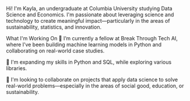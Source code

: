 Hi! I'm Kayla, an undergraduate at Columbia University studying Data Science and Economics. I'm passionate about leveraging science and technology to create meaningful impact—particularly in the areas of sustainability, statistics, and innovation. 

What I'm Working On
🔭 I’m currently a fellow at Break Through Tech AI, where I’ve been building machine learning models in Python and collaborating on real-world case studies.

🌱 I'm expanding my skills in Python and SQL, while exploring various libraries.

👯 I'm looking to collaborate on projects that apply data science to solve real-world problems—especially in the areas of social good, education, or sustainability.

<!--
**klhrcn/klhrcn** is a ✨ _special_ ✨ repository because its `README.md` (this file) appears on your GitHub profile.

Here are some ideas to get you started:

- 🔭 I’m currently working on ...
- 🌱 I’m currently learning ...
- 👯 I’m looking to collaborate on ...
- 🤔 I’m looking for help with ...
- 💬 Ask me about ...
- 📫 How to reach me: ...
- 😄 Pronouns: ...
- ⚡ Fun fact: ...
--
